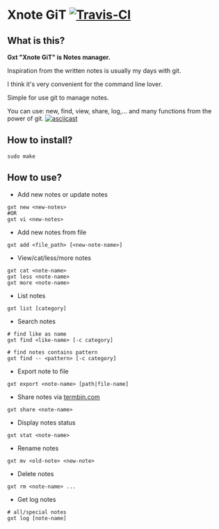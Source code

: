 # Xnote GiT  [![Travis-CI](https://travis-ci.org/TxGVNN/gxt.svg?branch=master)](https://travis-ci.org/TxGVNN/gxt)
## What is this?
**Gxt "Xnote GiT" is Notes manager.**

Inspiration from the written notes is usually my days with git.

I think it's very convenient for the command line lover.

Simple for use git to manage notes.

You can use: new, find, view, share, log,... and many functions from the power of git.
[![asciicast](https://asciinema.org/a/4hovdgyvsja9104o0dlx0cjsb.png)](https://asciinema.org/a/4hovdgyvsja9104o0dlx0cjsb)

## How to install?
```
sudo make
```
## How to use?

- Add new notes or update notes
```
gxt new <new-notes>
#OR
gxt vi <new-notes>
```

- Add new notes from file
```
gxt add <file_path> [<new-note-name>]
```

- View/cat/less/more notes
```
gxt cat <note-name>
gxt less <note-name>
gxt more <note-name>
```

- List notes
```
gxt list [category]
```

- Search notes
```
# find like as name
gxt find <like-name> [-c category]
```
```
# find notes contains pattern
gxt find -- <pattern> [-c category]

```

- Export note to file 
```
gxt export <note-name> [path|file-name]
```

- Share notes via [termbin.com](http://termbin.com)
```
gxt share <note-name>
```
- Display notes status
```
gxt stat <note-name>
```
- Rename notes
```
gxt mv <old-note> <new-note>
```

- Delete notes
```
gxt rm <note-name> ...
```

- Get log notes
```
# all/special notes
gxt log [note-name]
```

